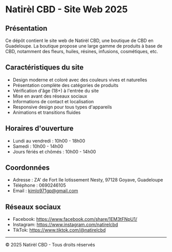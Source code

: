 # Natirèl CBD - Site Web 2025

## Présentation

Ce dépôt contient le site web de Natirèl CBD, une boutique de CBD en Guadeloupe. La boutique propose une large gamme de produits à base de CBD, notamment des fleurs, huiles, résines, infusions, cosmétiques, etc.

## Caractéristiques du site

- Design moderne et coloré avec des couleurs vives et naturelles
- Présentation complète des catégories de produits
- Vérification d'âge (18+) à l'entrée du site
- Mise en avant des réseaux sociaux
- Informations de contact et localisation
- Responsive design pour tous types d'appareils
- Animations et transitions fluides

## Horaires d'ouverture

- Lundi au vendredi : 10h00 - 18h00
- Samedi : 10h00 - 14h00
- Jours fériés et chômés : 10h00 - 14h00

## Coordonnées

- Adresse : ZA' de Fort Ile lotissement Nesty, 97128 Goyave, Guadeloupe
- Téléphone : 0690246105
- Email : kimlo971gp@gmail.com

## Réseaux sociaux

- Facebook: https://www.facebook.com/share/1EM3tFNpU1/
- Instagram: https://www.instagram.com/natirelcbd
- TikTok: https://www.tiktok.com/@natirelcbd

---

© 2025 Natirèl CBD - Tous droits réservés